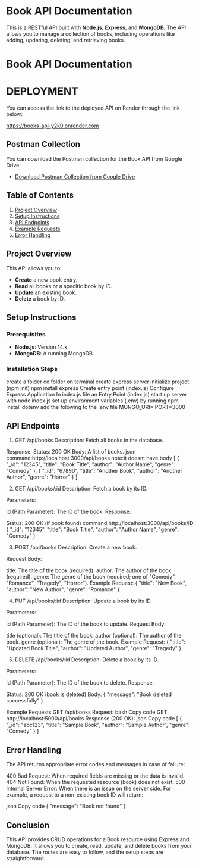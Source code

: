 # Book API Documentation

This is a RESTful API built with **Node.js**, **Express**, and **MongoDB**. The API allows you to manage a collection of books, including operations like adding, updating, deleting, and retrieving books.

# Book API Documentation

# DEPLOYMENT #
You can access the link to the deployed API on Render through the link below:

https://books-api-y2k0.onrender.com

## Postman Collection

You can download the Postman collection for the Book API from Google Drive:
- [Download Postman Collection from Google Drive](https://drive.google.com/file/d/1clJG0qFYGgWx-BWdwkPqkLIkhbYHIR2b/view?usp=sharing)

## Table of Contents
1. [Project Overview](#project-overview)
2. [Setup Instructions](#setup-instructions)
3. [API Endpoints](#api-endpoints)
4. [Example Requests](#example-requests)
5. [Error Handling](#error-handling)

## Project Overview
This API allows you to:
- **Create** a new book entry.
- **Read** all books or a specific book by ID.
- **Update** an existing book.
- **Delete** a book by ID.

## Setup Instructions

### Prerequisites
- **Node.js**: Version 14.x.
- **MongoDB**: A running MongoDB.

### Installation Steps

   create a folder
   cd folder on terminal
   create express server
   initialize project (npm init)
npm install express
Create entry point (index.js) 
Configure Express Application In index.js file an Entry Point (index.js) 
 start up server with node index.js
 set up environment variables (.env) by running npm install dotenv
 add the folowing to the .env file 
 MONGO_URI=
PORT=3000

## API Endpoints
1. GET /api/books
Description: Fetch all books in the database.

Response:
Status: 200 OK
Body: A list of books.
json
command:http://localhost:3000/api/books
note:it doesnt have body
[
  {
    "_id": "12345",
    "title": "Book Title",
    "author": "Author Name",
    "genre": "Comedy"
  },
  {
    "_id": "67890",
    "title": "Another Book",
    "author": "Another Author",
    "genre": "Horror"
  }
]

2. GET /api/books/:id
Description: Fetch a book by its ID.

Parameters:

id (Path Parameter): The ID of the book.
Response:

Status: 200 OK (if book found)
command:http://localhost:3000/api/books/ID
{
  "_id": "12345",
  "title": "Book Title",
  "author": "Author Name",
  "genre": "Comedy"
}

3. POST /api/books
Description: Create a new book.

Request Body:

title: The title of the book (required).
author: The author of the book (required).
genre: The genre of the book (required; one of "Comedy", "Romance", "Tragedy", "Horror").
Example Request:
{
  "title": "New Book",
  "author": "New Author",
  "genre": "Romance"
}

4. PUT /api/books/:id
Description: Update a book by its ID.

Parameters:

id (Path Parameter): The ID of the book to update.
Request Body:

title (optional): The title of the book.
author (optional): The author of the book.
genre (optional): The genre of the book.
Example Request:
{
  "title": "Updated Book Title",
  "author": "Updated Author",
  "genre": "Tragedy"
}

5. DELETE /api/books/:id
Description: Delete a book by its ID.

Parameters:

id (Path Parameter): The ID of the book to delete.
Response:

Status: 200 OK (book is deleted)
Body: { "message": "Book deleted successfully" }

Example Requests
GET /api/books
Request:
bash
Copy code
GET http://localhost:5000/api/books
Response (200 OK):
json
Copy code
[
  {
    "_id": "abc123",
    "title": "Sample Book",
    "author": "Sample Author",
    "genre": "Comedy"
  }
]


## Error Handling
The API returns appropriate error codes and messages in case of failure:

400 Bad Request: When required fields are missing or the data is invalid.
404 Not Found: When the requested resource (book) does not exist.
500 Internal Server Error: When there is an issue on the server side.
For example, a request to a non-existing book ID will return:

json
Copy code
{
  "message": "Book not found"
}


## Conclusion
This API provides CRUD operations for a Book resource using Express and MongoDB. It allows you to create, read, update, and delete books from your database. The routes are easy to follow, and the setup steps are straightforward.
